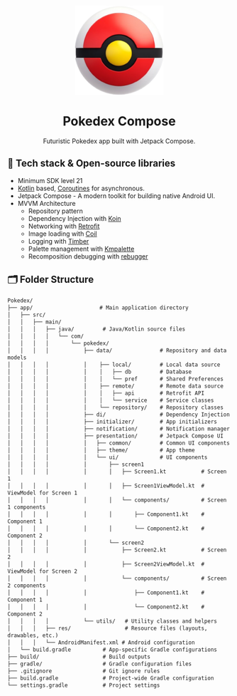 <div align="center">
<img src=".github/assets/logo.png" width="200" height="200">
</div>
<h1 align="center">Pokedex Compose</h1>

<p align="center">  
Futuristic Pokedex app built with Jetpack Compose.
</p>

## 🔮 Tech stack & Open-source libraries
- Minimum SDK level 21
- [Kotlin](https://kotlinlang.org/) based, [Coroutines](https://kotlinlang.org/docs/reference/coroutines-overview.html) for asynchronous.
- Jetpack Compose - A modern toolkit for building native Android UI.
- MVVM Architecture
    - Repository pattern
    - Dependency Injection with [Koin](https://insert-koin.io/)
    - Networking with [Retrofit](https://square.github.io/retrofit/)
    - Image loading with [Coil](https://github.com/coil-kt/coil)
    - Logging with [Timber](https://github.com/JakeWharton/timber)
    - Palette management with [Kmpalette](https://github.com/jordond/kmpalette)
    - Recomposition debugging with [rebugger](https://github.com/theapache64/rebugger)

## 🗂️ Folder Structure
```
Pokedex/
├── app/                     # Main application directory
│   ├── src/
│   │   ├── main/
│   │   │   ├── java/         # Java/Kotlin source files
│   │   │   │   └── com/
│   │   │   │       └── pokedex/
│   │   │   │           ├── data/               # Repository and data models
│   │   │   │           │    ├── local/         # Local data source
│   │   │   │           │    │   ├── db         # Database
│   │   │   │           │    │   └── pref       # Shared Preferences
│   │   │   │           │    ├── remote/        # Remote data source
│   │   │   │           │    │   ├── api        # Retrofit API
│   │   │   │           │    │   └── service    # Service classes
│   │   │   │           │    └── repository/    # Repository classes
│   │   │   │           ├── di/                 # Dependency Injection
│   │   │   │           ├── initializer/        # App initializers
│   │   │   │           ├── notification/       # Notification manager
│   │   │   │           ├── presentation/       # Jetpack Compose UI
│   │   │   │           │   ├── common/         # Common UI components
│   │   │   │           │   ├── theme/          # App theme
│   │   │   │           │   └── ui/             # UI components
│   │   │   │           │       ├── screen1
│   │   │   │           │       │   ├── Screen1.kt           # Screen 1
│   │   │   │           │       │   ├── Screen1ViewModel.kt  # ViewModel for Screen 1
│   │   │   │           │       │   └── components/          # Screen 1 components
│   │   │   │           │       │       ├── Component1.kt    # Component 1
│   │   │   │           │       │       └── Component2.kt    # Component 2
│   │   │   │           │       └── screen2
│   │   │   │           │           ├── Screen2.kt           # Screen 2
│   │   │   │           │           ├── Screen2ViewModel.kt  # ViewModel for Screen 2
│   │   │   │           │           └── components/          # Screen 2 components
│   │   │   │           │               ├── Component1.kt    # Component 1
│   │   │   │           │               └── Component2.kt    # Component 2
│   │   │   │           └── utils/   # Utility classes and helpers
│   │   │   ├── res/                 # Resource files (layouts, drawables, etc.)
│   │   │   └── AndroidManifest.xml # Android configuration
│   └── build.gradle          # App-specific Gradle configurations
├── build/                    # Build outputs
├── gradle/                   # Gradle configuration files
├── .gitignore                # Git ignore rules
├── build.gradle              # Project-wide Gradle configuration
└── settings.gradle           # Project settings
```